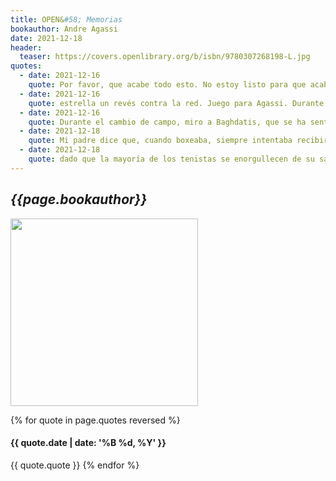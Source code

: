 ```yaml
---
title: OPEN&#58; Memorias
bookauthor: Andre Agassi
date: 2021-12-18
header:
  teaser: https://covers.openlibrary.org/b/isbn/9780307268198-L.jpg
quotes:
  - date: 2021-12-16
    quote: Por favor, que acabe todo esto. No estoy listo para que acabe.
  - date: 2021-12-16
    quote: estrella un revés contra la red. Juego para Agassi. Durante el cambio de campo, miro a Baghdatis, que se ha sentado. Craso error el suyo. Un error de juventud. Cuando uno tiene un calambre, no debe sentarse nunca. No hay que decirle nunca al cuerpo que es hora de descansar para después añadir&#58; «¡Era broma!». El cuerpo es como el gobierno, que dice&#58; «Tú haz lo que quieras, pero si te pillamos, no nos mientas». Así que no va a ser capaz de servir. No va a ser capaz de levantarse de esa silla.
  - date: 2021-12-16
    quote: Durante el cambio de campo, miro a Baghdatis, que se ha sentado. Craso error el suyo. Un error de juventud. Cuando uno tiene un calambre, no debe sentarse nunca. No hay que decirle nunca al cuerpo que es hora de descansar para después añadir&#58; «¡Era broma!». El cuerpo es como el gobierno, que dice&#58; «Tú haz lo que quieras, pero si te pillamos, no nos mientas». Así que no va a ser capaz de servir. No va a ser capaz de levantarse de esa silla.
  - date: 2021-12-18
    quote: Mi padre dice que, cuando boxeaba, siempre intentaba recibir el mejor golpe de su adversario. Un día, en la pista de tenis, me dice&#58; cuando sabes que acabas de recibir el mejor puñetazo de tu contrincante y sigues en pie, y el otro tipo lo sabe, acabas arrancándole el corazón. En tenis, dice, la regla es la misma. Ataca la fortaleza del rival. Si se le da bien el saque, anula su saque. Si su fuerte es la potencia, sé más potente que él. Si tiene un gran drive, si se vanagloria de su drive, ve a por su drive hasta que llegue a odiarlo.
  - date: 2021-12-18
    quote: dado que la mayoría de los tenistas se enorgullecen de su saque, mi padre me convierte en un experto en contragolpes, en un experto en restar el saque.
---
```


## _{{page.bookauthor}}_

<img width="300" src="{{ page.header.teaser }}"/>

{% for quote in page.quotes reversed %}

#### {{ quote.date | date: '%B %d, %Y' }}

{{ quote.quote }}
{% endfor %}
